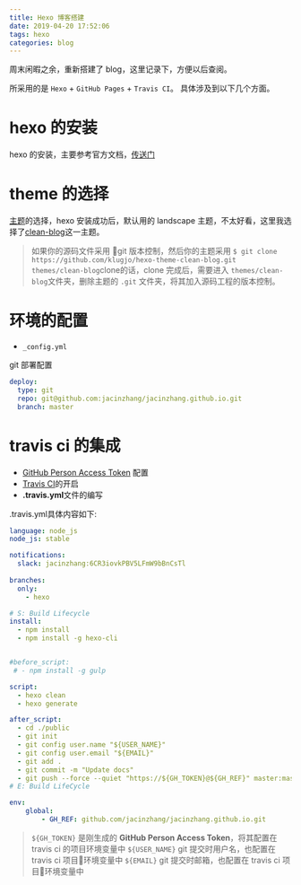 ```yaml
---
title: Hexo 博客搭建 
date: 2019-04-20 17:52:06
tags: hexo
categories: blog
---
```

周末闲暇之余，重新搭建了 blog，这里记录下，方便以后查阅。

所采用的是 `Hexo` + `GitHub Pages` + `Travis CI`。
具体涉及到以下几个方面。

# hexo 的安装
hexo 的安装，主要参考官方文档，[传送门](https://hexo.io/zh-cn/)
# theme 的选择
[主题](https://hexo.io/themes/)的选择，hexo 安装成功后，默认用的 landscape 主题，不太好看，这里我选择了[clean-blog](https://github.com/klugjo/hexo-theme-clean-blog)这一主题。
> 如果你的源码文件采用 git 版本控制，然后你的主题采用 `$ git clone https://github.com/klugjo/hexo-theme-clean-blog.git themes/clean-blog`clone的话，clone 完成后，需要进入 `themes/clean-blog`文件夹，删除主题的 `.git` 文件夹，将其加入源码工程的版本控制。

# 环境的配置
* `_config.yml`

git 部署配置
```yml
deploy:
  type: git
  repo: git@github.com:jacinzhang/jacinzhang.github.io.git
  branch: master
```
# travis ci 的集成
* [GitHub Person Access Token](https://github.com/settings/tokens) 配置
* [Travis CI](https://travis-ci.org/)的开启
* **.travis.yml**文件的编写

.travis.yml具体内容如下:
```yml
language: node_js
node_js: stable

notifications:
  slack: jacinzhang:6CR3iovkPBV5LFmW9bBnCsTl
  
branches:
  only:
    - hexo

# S: Build Lifecycle
install:
  - npm install
  - npm install -g hexo-cli 


#before_script:
 # - npm install -g gulp

script:
  - hexo clean
  - hexo generate

after_script:
  - cd ./public
  - git init
  - git config user.name "${USER_NAME}"
  - git config user.email "${EMAIL}"
  - git add .
  - git commit -m "Update docs"
  - git push --force --quiet "https://${GH_TOKEN}@${GH_REF}" master:master
# E: Build LifeCycle

env:
    global:
        - GH_REF: github.com/jacinzhang/jacinzhang.github.io.git
```
> `${GH_TOKEN}` 是刚生成的 **GitHub Person Access Token**，将其配置在 travis ci 的项目环境变量中
> `${USER_NAME}` git 提交时用户名，也配置在 travis ci 项目环境变量中
> `${EMAIL}` git 提交时邮箱，也配置在 travis ci 项目环境变量中
